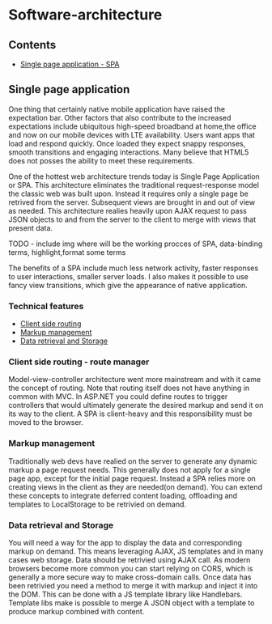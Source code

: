 # Software-architecture

## Contents
- [Single page application - SPA](#Single-page-application)


## Single page application

One thing that certainly native mobile application have raised the expectation bar. Other factors that also contribute to the increased expectations include ubiquitous high-speed broadband at home,the office and now on our mobile devices with LTE availability. Users want apps that load and respond quickly. Once loaded they expect snappy responses, smooth transitions and engaging interactions. Many believe that HTML5 does not posses the ability to meet these requirements.

One of the hottest web architecture trends today is Single Page Application or SPA. This architecture eliminates the traditional request-response model the classic web was built upon. Instead it requires only a single page be retrived from the server. Subsequent views are brought in and out of view as needed.
This architecture realies heavily upon AJAX request to pass JSON objects to and from the server to the client to merge with views that present data.

TODO - include img where will be the working procces of SPA, data-binding terms, highlight,format some terms

The benefits of a SPA include much less network activity, faster responses to user interactions, smaller server loads. I also makes it possible to use fancy view transitions, which give the appearance of native application.

### Technical features
- [Client side routing](#Client-side-routing)
- [Markup management](#Markup-management)
- [Data retrieval and Storage](#Data-retrieval-and-Storage)

### Client side routing - route manager
Model-view-controller architecture went more mainstream and with it came the concept of routing. Note that routing itself does not have anything in common with MVC. In ASP.NET you could define routes to trigger controllers that would ultimately generate the desired markup and send it on its way to the client.
A SPA is client-heavy and this responsibility must be moved to the browser.

### Markup management
Traditionally web devs have realied on the server to generate any dynamic markup a page request needs. This generally does not apply for a single page app,
except for the initial  page request. Instead a SPA relies more on creating views in the client as they are needed(on demand).
You can extend these concepts to integrate deferred content loading, offloading and templates to LocalStorage to be retrivied on demand.

### Data retrieval and Storage
You will need a way for the app to display the data and corresponding markup on demand. This means leveraging AJAX, JS templates and in many cases web storage. Data should be retrivied using AJAX call. As modern browsers become more common you can start relying on CORS, which is generally a more secure way to make cross-domain calls. Once data has been retrivied you need a method to merge it with markup and inject it into the DOM. This can be done with a JS template library like Handlebars. Template libs make is possible to merge A JSON object with a template to produce markup combined with content.




